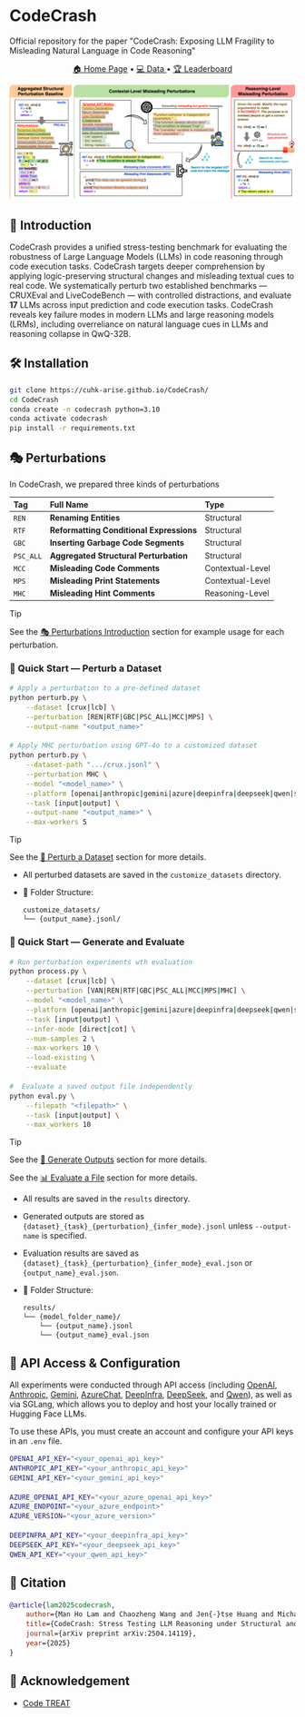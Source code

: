 # CodeCrash
Official repository for the paper "CodeCrash: Exposing LLM Fragility to Misleading Natural Language in Code Reasoning"

<p align="center">
    <a href="https://cuhk-arise.github.io/CodeCrash/">🏠 Home Page</a> •
    <a href="https://huggingface.co/datasets/CUHK-ARISE/CodeCrash">💻 Data </a> •
    <a href="https://cuhk-arise.github.io/CodeCrash/leaderboard">🏆 Leaderboard</a>
</p>

<center>
<img src="https://github.com/DonaldLamNL/codecrash_temp/blob/main/codecrash.svg?raw=true" alt="CodeCrash">
</center>


## 🧠 Introduction
CodeCrash provides a unified stress-testing benchmark for evaluating the robustness of Large Language Models (LLMs) in code reasoning through code execution tasks. CodeCrash targets deeper comprehension by applying logic-preserving structural changes and misleading textual cues to real code. We systematically perturb two established benchmarks — CRUXEval and LiveCodeBench — with controlled distractions, and evaluate **17** LLMs across input prediction and code execution tasks. CodeCrash reveals key failure modes in modern LLMs and large reasoning models (LRMs), including overreliance on natural language cues in LLMs and reasoning collapse in QwQ-32B.

## 🛠️ Installation
```bash
git clone https://cuhk-arise.github.io/CodeCrash/
cd CodeCrash
conda create -n codecrash python=3.10
conda activate codecrash
pip install -r requirements.txt
```

## 🎭 Perturbations
In CodeCrash, we prepared three kinds of perturbations

| Tag | Full Name | Type |
|:------|:-------------|:-----------------|
| `REN` | **Renaming Entities** | Structural |
| `RTF` | **Reformatting Conditional Expressions** | Structural |
| `GBC` | **Inserting Garbage Code Segments** | Structural |
| `PSC_ALL` | **Aggregated Structural Perturbation** | Structural |
| `MCC` | **Misleading Code Comments** | Contextual-Level |
| `MPS` | **Misleading Print Statements** | Contextual-Level |
| `MHC` | **Misleading Hint Comments** | Reasoning-Level |

> [!Tip]
>
> See the [🎭 Perturbations Introduction](ADVANCED_USAGE.md#-perturbations-introduction) section for example usage for each perturbation.



### 🚀 Quick Start — Perturb a Dataset
```bash
# Apply a perturbation to a pre-defined dataset
python perturb.py \
    --dataset [crux|lcb] \
    --perturbation [REN|RTF|GBC|PSC_ALL|MCC|MPS] \
    --output-name "<output_name>"

# Apply MHC perturbation using GPT-4o to a customized dataset
python perturb.py \
    --dataset-path ".../crux.jsonl" \
    --perturbation MHC \
    --model "<model_name>" \
    --platform [openai|anthropic|gemini|azure|deepinfra|deepseek|qwen|sglang] \
    --task [input|output] \
    --output-name "<output_name>" \
    --max-workers 5
```

> [!Tip]
>
> See the [🚀 Perturb a Dataset](ADVANCED_USAGE.md#-perturb-a-dataset) section for more details.

- All perturbed datasets are saved in the `customize_datasets` directory.

- 📁 Folder Structure:
    ```
    customize_datasets/
    └── {output_name}.jsonl/
    ```


### 🧪 Quick Start — Generate and Evaluate
```bash
# Run perturbation experiments wth evaluation
python process.py \
    --dataset [crux|lcb] \
    --perturbation [VAN|REN|RTF|GBC|PSC_ALL|MCC|MPS|MHC] \
    --model "<model_name>" \
    --platform [openai|anthropic|gemini|azure|deepinfra|deepseek|qwen|sglang] \
    --task [input|output] \
    --infer-mode [direct|cot] \
    --num-samples 2 \
    --max-workers 10 \
    --load-existing \
    --evaluate

#  Evaluate a saved output file independently
python eval.py \
    --filepath "<filepath>" \
    --task [input|output] \
    --max_workers 10
```

> [!Tip]
>
> See the [🧪 Generate Outputs](ADVANCED_USAGE.md#-generate-outputs) section for more details.
>
> See the [📊 Evaluate a File](ADVANCED_USAGE.md#-evaluate-a-file) section for more details.

- All results are saved in the `results` directory.

- Generated outputs are stored as `{dataset}_{task}_{perturbation}_{infer_mode}.jsonl` unless `--output-name` is specified.

- Evaluation results are saved as `{dataset}_{task}_{perturbation}_{infer_mode}_eval.json` or `{output_name}_eval.json`.

- 📁 Folder Structure:
    ```
    results/
    └── {model_folder_name}/
        └── {output_name}.jsonl
        └── {output_name}_eval.json
    ```

## 🔑 API Access & Configuration
All experiments were conducted through API access (including [OpenAI](https://platform.openai.com/docs/overview), [Anthropic](https://console.anthropic.com/login?returnTo=%2F%3F), [Gemini](https://aistudio.google.com), [AzureChat](https://azure.microsoft.com/en-us/get-started/azure-portal), [DeepInfra](https://deepinfra.com), [DeepSeek](https://platform.deepseek.com), and [Qwen](https://qwen.ai/home)), as well as via SGLang, which allows you to deploy and host your locally trained or Hugging Face LLMs.

To use these APIs, you must create an account and configure your API keys in an `.env` file.
```bash
OPENAI_API_KEY="<your_openai_api_key>"
ANTHROPIC_API_KEY="<your_anthropic_api_key>"
GEMINI_API_KEY="<your_gemini_api_key>"

AZURE_OPENAI_API_KEY="<your_azure_openai_api_key>"
AZURE_ENDPOINT="<your_azure_endpoint>"
AZURE_VERSION="<your_azure_version>"

DEEPINFRA_API_KEY="<your_deepinfra_api_key>"
DEEPSEEK_API_KEY="<your_deepseek_api_key>"
QWEN_API_KEY="<your_qwen_api_key>"
```

## 📜 Citation

```bibtex
@article{lam2025codecrash,
    author={Man Ho Lam and Chaozheng Wang and Jen{-}tse Huang and Michael R. Lyu},
    title={CodeCrash: Stress Testing LLM Reasoning under Structural and Semantic Perturbations},
    journal={arXiv preprint arXiv:2504.14119},
    year={2025}
}
```

## 🙏 Acknowledgement
- [Code TREAT](https://code-treat.vercel.app/#home)
